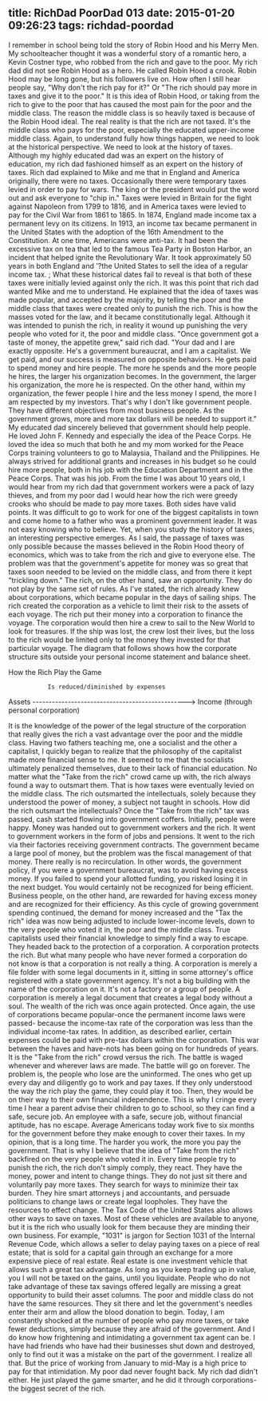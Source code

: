 title: RichDad PoorDad 013
date: 2015-01-20 09:26:23
tags: richdad-poordad
---


I remember in school being told the story of Robin Hood and his Merry Men. My schoolteacher thought it was a wonderful story of a romantic hero, a Kevin Costner type, who robbed from the rich and gave to the poor. My rich dad did not see Robin Hood as a hero. He called Robin Hood a crook.
Robin Hood may be long gone, but his followers live on. How often I still hear people say, "Why don't the rich pay for it?" Or "The rich should pay more in taxes and give it to the poor."
It is this idea of Robin Hood, or taking from the rich to give to the poor that has caused the most pain for the poor and the middle class. The reason the middle class is so heavily taxed is because of the Robin Hood ideal. The real reality is that the rich are not taxed. It's the middle class who pays for the poor, especially the educated upper-income middle class.
Again, to understand fully how things happen, we need to look at the historical perspective. We need to look at the history of taxes. Although my highly educated dad was an expert on the history of education, my rich dad fashioned himself as an expert on the history of taxes.
Rich dad explained to Mike and me that in England and America originally, there were no taxes. Occasionally there were temporary taxes levied in order to pay for wars. The king or the president would put the word out and ask everyone to "chip in." Taxes were levied in Britain for the fight against Napoleon from 1799 to 1816, and in America taxes were levied to pay for the Civil War from 1861 to 1865.
In 1874, England made income tax a permanent levy on its citizens. In 1913, an income tax became permanent in the United States with the adoption of the 16th Amendment to the Constitution. At one time, Americans were anti-tax. It had been the excessive tax on tea that led to the famous Tea Party in Boston Harbor, an incident that helped ignite the Revolutionary War. It took approximately 50 years in both England and  '?the United States to sell the idea of a regular income tax. ;
What these historical dates fail to reveal is that both of these taxes were initially levied against only the rich. It was this point that rich dad wanted Mike and me to understand. He explained that the idea of taxes was made popular, and accepted by the majority, by telling the poor and the middle class that taxes were created only to punish the rich. This is how the masses voted for the law, and it became constitutionally legal. Although it was intended to punish the rich, in reality it wound up punishing the very people who voted for it, the poor and middle class.
"Once government got a taste of money, the appetite grew," said rich dad. "Your dad and I are exactly opposite. He's a government bureaucrat, and I am a capitalist. We get paid, and our success is measured on opposite behaviors. He gets paid to spend money and hire people. The more he spends and the more people he hires, the larger his organization becomes. In the government, the larger his organization, the more he is respected.  On the other hand, within my organization, the fewer people I hire and the less money I spend, the more I am respected by my investors. That's why I don't like government people. They have different objectives from most business people. As the government grows, more and more tax dollars will be needed to support it."
My educated dad sincerely believed that government should help
people. He loved John F. Kennedy and especially the idea of the Peace Corps. He loved the idea so much that both he and my mom worked for the Peace Corps training volunteers to go to Malaysia, Thailand and the Philippines. He always strived for additional grants and increases in his budget so he could hire more people, both in his job with the Education Department and in the Peace Corps. That was his job.
From the time I was about 10 years old, I would hear from my rich dad that government workers were a pack of lazy thieves, and from my poor dad I would hear how the rich were greedy crooks who should be made to pay more taxes. Both sides have valid points. It was difficult to go to work for one of the biggest capitalists in town and come home to a father who was a prominent government leader. It was not easy knowing who to believe.
Yet, when you study the history of taxes, an interesting perspective emerges. As I said, the passage of taxes was only possible because the masses believed in the Robin Hood theory of economics, which was to take from the rich and give to everyone else. The problem was that the government's appetite for money was so great that taxes soon needed to be levied on the middle class, and from there it kept "trickling down."
The rich, on the other hand, saw an opportunity. They do not play by the same set of rules. As I've stated, the rich already knew about corporations, which became popular in the days of sailing ships. The rich created the corporation as a vehicle to limit their risk to the assets of each voyage. The rich put their money into a corporation to finance the voyage. The corporation would then hire a crew to sail to the New World to look for treasures. If the ship was lost, the crew lost their lives, but the loss to the rich would be limited only to the money they invested for that particular voyage. The diagram that follows shows how the corporate structure sits outside your personal income statement and balance sheet.

How the Rich Play the Game

               Is reduced/diminished by expenses
Assets  ------------------------------------------------> Income
                  (through personal corporation)

It is the knowledge of the power of the legal structure of the corporation that really gives the rich a vast advantage over the poor and the middle class. Having two fathers teaching me, one a socialist and the other a capitalist, I quickly began to realize that the philosophy of the capitalist made more financial sense to me. It seemed to me that the socialists ultimately penalized themselves, due to their lack of financial education. No matter what the "Take from the rich" crowd came up with, the rich always found a way to outsmart them. That is how taxes were eventually levied on the middle class. The rich outsmarted the intellectuals, solely because they understood the power of money, a subject not taught in schools.
How did the rich outsmart the intellectuals? Once the "Take from the rich" tax was passed, cash started flowing into government coffers. Initially, people were happy. Money was handed out to government workers and the rich. It went to government workers in the form of jobs and pensions. It went to the rich via their factories receiving government contracts. The government became a large pool of money, but the problem was the fiscal management of that money. There really is no recirculation. In other words, the government policy, if you were a government bureaucrat, was to avoid having excess money. If you failed to spend your allotted funding, you risked losing it in the next budget.
You would certainly not be recognized for being efficient.  Business people, on the other hand, are rewarded for having excess money and are recognized for their efficiency.
As this cycle of growing government spending continued, the demand for money increased and the "Tax the rich" idea was now being adjusted to include lower-income levels, down to the very people who voted it in, the poor and the middle class.
True capitalists used their financial knowledge to simply find a way to escape. They headed back to the protection of a corporation. A corporation protects the rich. But what many people who have never formed a corporation do not know is that a corporation is not really a thing. A corporation is merely a file folder with some legal documents in it, sitting in some attorney's office registered with a state government agency. It's not a big building with the name of the corporation on it. It's not a factory or a group of people. A corporation is merely a legal document that creates a legal body without a soul. The wealth of the rich was once again protected. Once again, the use of corporations became popular-once the permanent income laws were passed- because the income-tax rate of the corporation was less than the individual income-tax rates.  In addition, as described earlier, certain expenses could be paid with pre-tax dollars within the corporation.
This war between the haves and have-nots has been going on for hundreds of years. It is the "Take from the rich" crowd versus the rich. The battle is waged whenever and wherever laws are made. The battle will go on forever. The problem is, the people who lose are the uninformed. The ones who get up every day and diligently go to work and pay taxes. If they only understood the way the rich play the game, they could play it too. Then, they would be on their way to their own financial independence. This is why I cringe every time I hear a parent advise their children to go to school, so they can find a safe, secure job. An employee with a safe, secure job, without financial aptitude, has no escape.
Average Americans today work five to six months for the government before they make enough to cover their taxes. In my opinion, that is a long time. The harder you work, the more you pay the government. That is why I believe that the idea of "Take from the rich" backfired on the very people who voted it in.
Every time people try to punish the rich, the rich don't simply
comply, they react. They have the money, power and intent to change things. They do not just sit there and voluntarily pay more taxes. They search for ways to minimize their tax burden. They hire smart attorneys j and accountants, and persuade politicians to change laws or create legal loopholes. They have the resources to effect change.
The Tax Code of the United States also allows other ways to save on taxes. Most of these vehicles are available to anyone, but it is the rich who usually look for them because they are minding their own business. For example, "1031" is jargon for Section 1031 of the Internal Revenue Code, which allows a seller to delay paying taxes on a piece of real estate; that is sold for a capital gain through an exchange for a more expensive piece of real estate. Real estate is one investment vehicle that allows such a great tax advantage. As long as you keep trading up in value, you I will not be taxed on the gains, until you liquidate. People who do not take advantage of these tax savings offered legally are missing a great opportunity to build their asset columns.
The poor and middle class do not have the same resources. They sit there and let the government's needles enter their arm and allow the blood donation to begin. Today, I am constantly shocked at the number of people who pay more taxes, or take fewer deductions, simply because they are afraid of the government. And I do know how frightening and intimidating a government tax agent can be.  I have had friends who have had their businesses shut down and destroyed, only to find out it was a mistake on the part of the government. I realize all that. But the price of working from January to mid-May is a high price to pay for that intimidation. My poor dad never fought back. My rich dad didn't either. He just played the game smarter, and he did it through corporations-the biggest secret of the rich.
